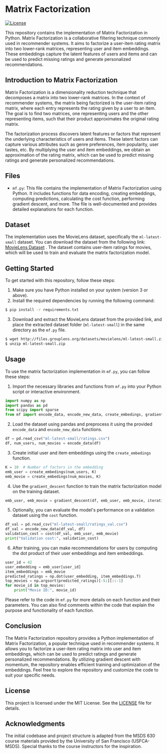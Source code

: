 # Matrix Factorization
[![License](https://img.shields.io/badge/license-MIT-blue.svg)](https://opensource.org/licenses/MIT)

This repository contains the implementation of Matrix Factorization in Python. Matrix Factorization is a collaborative filtering technique commonly used in recommender systems. It aims to factorize a user-item rating matrix into two lower-rank matrices, representing user and item embeddings. These embeddings capture the latent features of users and items and can be used to predict missing ratings and generate personalized recommendations.

## Introduction to Matrix Factorization
Matrix Factorization is a dimensionality reduction technique that decomposes a matrix into two lower-rank matrices. In the context of recommender systems, the matrix being factorized is the user-item rating matrix, where each entry represents the rating given by a user to an item. The goal is to find two matrices, one representing users and the other representing items, such that their product approximates the original rating matrix.

The factorization process discovers latent features or factors that represent the underlying characteristics of users and items. These latent factors can capture various attributes such as genre preferences, item popularity, user tastes, etc. By multiplying the user and item embeddings, we obtain an approximation of the rating matrix, which can be used to predict missing ratings and generate personalized recommendations.

## Files
- `mf.py`: This file contains the implementation of Matrix Factorization using Python. It includes functions for data encoding, creating embeddings, computing predictions, calculating the cost function, performing gradient descent, and more. The file is well-documented and provides detailed explanations for each function.

## Dataset
The implementation uses the MovieLens dataset, specifically the `ml-latest-small` dataset. You can download the dataset from the following link: [MovieLens Dataset](http://files.grouplens.org/datasets/movielens/ml-latest-small.zip) . The dataset contains user-item ratings for movies, which will be used to train and evaluate the matrix factorization model.

## Getting Started
To get started with this repository, follow these steps:

1. Make sure you have Python installed on your system (version 3 or above).
2. Install the required dependencies by running the following command:
```bash
$ pip install -r requirements.txt
```
3. Download and extract the MovieLens dataset from the provided link, and place the extracted dataset folder (`ml-latest-small`) in the same directory as the `mf.py` file.
```bash
$ wget http://files.grouplens.org/datasets/movielens/ml-latest-small.zip
$ unzip ml-latest-small.zip
```

## Usage
To use the matrix factorization implementation in `mf.py`, you can follow these steps:

1. Import the necessary libraries and functions from `mf.py` into your Python script or interactive environment.
```python
import numpy as np
import pandas as pd
from scipy import sparse
from mf import encode_data, encode_new_data, create_embedings, gradient_descent, cost
```

2. Load the dataset using pandas and preprocess it using the provided `encode_data` and `encode_new_data` functions. 
```python
df = pd.read_csv("ml-latest-small/ratings.csv")
df, num_users, num_movies = encode_data(df)
```

3. Create initial user and item embeddings using the `create_embedings` function. 
```python
K = 10  # Number of factors in the embedding
emb_user = create_embedings(num_users, K)
emb_movie = create_embedings(num_movies, K)
```

4. Use the `gradient_descent` function to train the matrix factorization model on the training dataset. 
```python
emb_user, emb_movie = gradient_descent(df, emb_user, emb_movie, iterations=100)
```
5. Optionally, you can evaluate the model's performance on a validation dataset using the `cost` function.
```python
df_val = pd.read_csv("ml-latest-small/ratings_val.csv")
df_val = encode_new_data(df_val, df)
validation_cost = cost(df_val, emb_user, emb_movie)
print("Validation cost:", validation_cost)
```
6. After training, you can make recommendations for users by computing the dot product of their user embeddings and item embeddings.
```python
user_id = 42
user_embedding = emb_user[user_id]
item_embeddings = emb_movie
predicted_ratings = np.dot(user_embedding, item_embeddings.T)
top_movies = np.argsort(predicted_ratings)[-5:][::-1]
for movie_id in top_movies:
    print("Movie ID:", movie_id)
```

Please refer to the code in `mf.py` for more details on each function and their parameters. You can also find comments within the code that explain the purpose and functionality of each function.

## Conclusion
The Matrix Factorization repository provides a Python implementation of Matrix Factorization, a popular technique used in recommender systems. It allows you to factorize a user-item rating matrix into user and item embeddings, which can be used to predict ratings and generate personalized recommendations. By utilizing gradient descent with momentum, the repository enables efficient training and optimization of the embeddings. Feel free to explore the repository and customize the code to suit your specific needs.

## License
This project is licensed under the MIT License. See the [LICENSE](LICENSE) file for details.

## Acknowledgments
The initial codebase and project structure is adapted from the MSDS 630 course materials provided by the University of San Francisco (USFCA-MSDS). Special thanks to the course instructors for the inspiration.
